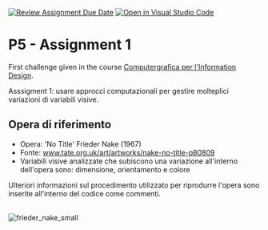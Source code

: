 [![Review Assignment Due Date](https://classroom.github.com/assets/deadline-readme-button-22041afd0340ce965d47ae6ef1cefeee28c7c493a6346c4f15d667ab976d596c.svg)](https://classroom.github.com/a/HEVN0QSv)
[![Open in Visual Studio Code](https://classroom.github.com/assets/open-in-vscode-2e0aaae1b6195c2367325f4f02e2d04e9abb55f0b24a779b69b11b9e10269abc.svg)](https://classroom.github.com/online_ide?assignment_repo_id=16719317&assignment_repo_type=AssignmentRepo)
# P5 - Assignment 1
First challenge given in the course  [Computergrafica per l'Information Design](https://www11.ceda.polimi.it/schedaincarico/schedaincarico/controller/scheda_pubblica/SchedaPublic.do?&evn_default=evento&c_classe=834257&lang=IT&__pj0=0&__pj1=9c10fe379e96db59d55d49b6b4252c5e).

Asssigment 1: usare approcci computazionali per gestire molteplici variazioni di variabili visive.

## Opera di riferimento
<ul>
  <li>Opera: 'No Title' Frieder Nake (1967)</li>
  <li>Fonte: <a href="https://www.tate.org.uk/art/artworks/nake-no-title-p80809">www.tate.org.uk/art/artworks/nake-no-title-p80809</a></li>
  <li>Variabili visive analizzate che subiscono una variazione all'interno dell'opera sono: dimensione, orientamento e colore</li>

</ul>
Ulteriori informazioni sul procedimento utilizzato per riprodurre l'opera sono inserite all'interno del codice come commenti.

<br> ![frieder_nake_small](https://github.com/user-attachments/assets/a2f57783-7ce3-4d70-b262-9b20d940ccde)



